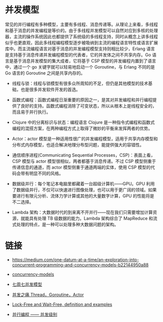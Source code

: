 # 并发模型

常见的并行编程有多种模型，主要有多线程、消息传递等。从理论上来看，多线程和基于消息的并发编程是等价的。由于多线程并发模型可以自然对应到多核的处理器，主流的操作系统因此也都提供了系统级的多线程支持，同时从概念上讲多线程似乎也更直观，因此多线程编程模型逐步被吸纳到主流的编程语言特性或语言扩展库中。而主流编程语言对基于消息的并发编程模型支持则相比较少，Erlang 语言是支持基于消息传递并发编程模型的代表者，它的并发体之间不共享内存。Go 语言是基于消息并发模型的集大成者，它将基于 CSP 模型的并发编程内置到了语言中，通过一个 go 关键字就可以轻易地启动一个 Goroutine，与 Erlang 不同的是 Go 语言的 Goroutine 之间是共享内存的。

- 线程与锁：线程与锁模型有很多众所周知的不足，但仍是其他模型的技术基础，也是很多并发软件开发的首选。

- 函数式编程：函数式编程日渐重要的原因之一，是其对并发编程和并行编程提供了良好的支持。函数式编程消除了可变状态，所以从根本上是线程安全的，而且易于并行执行。

- Clojure 中的分离标识与状态：编程语言 Clojure 是一种指令式编程和函数式编程的混搭方案，在两种编程方式上取得了微妙的平衡来发挥两者的优势。

- Actor：actor 模型是一种适用性很广的并发编程模型，适用于共享内存模型和分布式内存模型，也适合解决地理分布型问题，能提供强大的容错性。

- 通信顺序进程(Communicating Sequential Processes，CSP)：表面上看，CSP 模型与 actor 模型很相似，两者都基于消息传递。不过 CSP 模型侧重于传递信息的通道，而 actor 模型侧重于通道两端的实体，使用 CSP 模型的代码会带有明显不同的风格。

- 数据级并行：每个笔记本电脑里都藏着一台超级计算机——GPU。GPU 利用了数据级并行，不仅可以快速进行图像处理，也可以用于更广阔的领域。如果要进行有限元分析、流体力学计算或其他的大量数字计算，GPU 的性能将是不二选择。

- Lambda 架构：大数据时代的到来离不开并行——现在我们只需要增加计算资源，就能具有处理 TB 级数据的能力。Lambda 架构综合了 MapReduce 和流式处理的特点，是一种可以处理多种大数据问题的架构。

# 链接

- https://medium.com/one-datum-at-a-time/an-exploration-into-concurrent-programming-and-concurrency-models-b22144950a88

- [concurrency-models](http://tutorials.jenkov.com/java-concurrency/concurrency-models.html)

- [七周七并发模型](https://drive.wps.cn/view/l/3db758274cf94555a456332436ec5f19)

- [并发之痛 Thread，Goroutine，Actor](http://www.tuicool.com/articles/MNVbAbQ)

- [Lock-Free and Wait-Free, definition and examples](http://concurrencyfreaks.blogspot.co.id/2013/05/lock-free-and-wait-free-definition-and.html)

- [并行编程 —— 并发级别](http://www.cnblogs.com/jiayy/p/3246167.html)
